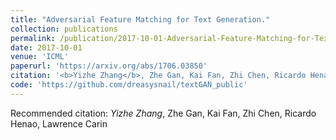 ```yaml
---
title: "Adversarial Feature Matching for Text Generation."
collection: publications
permalink: /publication/2017-10-01-Adversarial-Feature-Matching-for-Text-Generation
date: 2017-10-01
venue: 'ICML'
paperurl: 'https://arxiv.org/abs/1706.03850'
citation: '<b>Yizhe Zhang</b>, Zhe Gan, Kai Fan, Zhi Chen, Ricardo Henao, Lawrence Carin'
code: 'https://github.com/dreasysnail/textGAN_public'
---
```

Recommended citation: *Yizhe Zhang*, Zhe Gan, Kai Fan, Zhi Chen, Ricardo Henao, Lawrence Carin